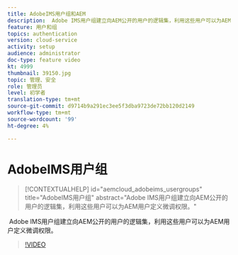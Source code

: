 ```yaml
---
title: AdobeIMS用户组和AEM
description:  Adobe IMS用户组建立向AEM公开的用户的逻辑集，利用这些用户可以为AEM用户定义微调权限。
feature: 用户和组
topics: authentication
version: cloud-service
activity: setup
audience: administrator
doc-type: feature video
kt: 4999
thumbnail: 39150.jpg
topic: 管理、安全
role: 管理员
level: 初学者
translation-type: tm+mt
source-git-commit: d9714b9a291ec3ee5f3dba9723de72bb120d2149
workflow-type: tm+mt
source-wordcount: '99'
ht-degree: 4%

---
```



# AdobeIMS用户组

>[!CONTEXTUALHELP]
>id="aemcloud_adobeims_usergroups"
>title="AdobeIMS用户组"
>abstract="Adobe IMS用户组建立向AEM公开的用户的逻辑集，利用这些用户可以为AEM用户定义微调权限。"

 Adobe IMS用户组建立向AEM公开的用户的逻辑集，利用这些用户可以为AEM用户定义微调权限。

>[!VIDEO](https://video.tv.adobe.com/v/39150/?quality=12&learn=on)
